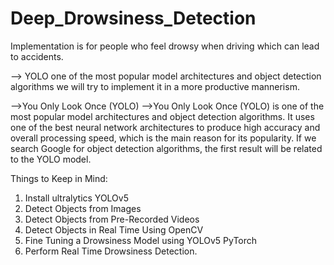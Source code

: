 # Deep_Drowsiness_Detection
Implementation is for people who feel drowsy when driving which can lead to accidents.

--> YOLO one of the most popular model architectures and object detection algorithms we will try to implement it in a more productive mannerism.

-->You Only Look Once (YOLO)
-->You Only Look Once (YOLO) is one of the most popular model architectures and object detection algorithms. It uses one of the best neural network architectures to produce high accuracy and overall processing 
   speed, which is the main reason for its popularity. If we search Google for object detection algorithms, the first result will be related to the YOLO model.

Things to Keep in Mind:
1) Install ultralytics YOLOv5
2) Detect Objects from Images
3) Detect Objects from Pre-Recorded Videos
4) Detect Objects in Real Time Using OpenCV
5) Fine Tuning a Drowsiness Model using YOLOv5 PyTorch
6) Perform Real Time Drowsiness Detection.
